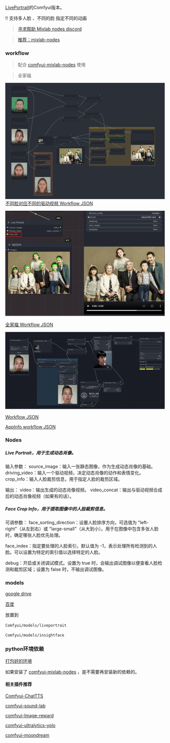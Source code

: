 [LivePortrait](https://github.com/KwaiVGI/LivePortrait)的Comfyui版本。

!! 支持多人脸 、不同的脸 指定不同的动画

> [寻求帮助 Mixlab nodes discord](https://discord.gg/cXs9vZSqeK)

> [推荐：mixlab-nodes](https://github.com/shadowcz007/comfyui-mixlab-nodes)



### workflow
> 配合 [comfyui-mixlab-nodes](https://github.com/shadowcz007/comfyui-mixlab-nodes) 使用

> 全家福

[![alt text](example/1720268832629.png)](example/mul-workflow.json)
[不同脸对应不同的驱动视频 Workflow JSON](example/mul-workflow.json)


[![alt text](example/1720256574305.png)](example/全家福模式-workflow.json)

[全家福 Workflow JSON](example/全家福模式-workflow.json)


[![alt text](example/1720256807930.png)](example/live_workflow.json)

[Workflow JSON](example/live_workflow.json)

[AppInfo workflow JSON](example/appinfo-workflow.json)

### Nodes

##### Live Portrait，用于生成动态肖像。

输入参数：
source_image：输入一张静态图像，作为生成动态肖像的基础。
driving_video：输入一个驱动视频，决定动态肖像的动作和表情变化。
crop_info：输入人脸裁剪信息，用于指定人脸的裁剪区域。

输出：
video：输出生成的动态肖像视频。
video_concat：输出与驱动视频合成后的动态肖像视频（如果有的话）。


##### Face Crop Info，用于提取图像中的人脸裁剪信息。

可调参数：
face_sorting_direction：设置人脸排序方向，可选值为 "left-right"（从左到右）或 "large-small"（从大到小）。用于在图像中包含多张人脸时，确定哪张人脸优先处理。

face_index：指定要处理的人脸索引，默认值为 -1，表示处理所有检测到的人脸。可以设置为特定的索引值以选择特定的人脸。

debug：开启或关闭调试模式。设置为 true 时，会输出调试图像以便查看人脸检测和裁剪区域；设置为 false 时，不输出调试图像。




### models

[google drive](https://drive.google.com/drive/folders/1UtKgzKjFAOmZkhNK-OYT0caJ_w2XAnib)

[百度](https://pan.baidu.com/s/1WpZ1FrqYLLytvLBIpTWShw?pwd=MAI0)

放置到 

``` Comfyui/models/liveportrait ``` 

``` Comfyui/models/insightface ```

### python环境依赖

[打包好的环境](https://pan.baidu.com/s/1oQCvtWR2seFloZDGsNGNTQ?pwd=MAI0)

如果安装了 [comfyui-mixlab-nodes](https://github.com/shadowcz007/comfyui-mixlab-nodes) ，是不需要再安装新的依赖的。


#### 相关插件推荐

[Comfyui-ChatTTS](https://github.com/shadowcz007/Comfyui-ChatTTS)

[comfyui-sound-lab](https://github.com/shadowcz007/comfyui-sound-lab)

[comfyui-Image-reward](https://github.com/shadowcz007/comfyui-Image-reward)

[comfyui-ultralytics-yolo](https://github.com/shadowcz007/comfyui-ultralytics-yolo)

[comfyui-moondream](https://github.com/shadowcz007/comfyui-moondream)


